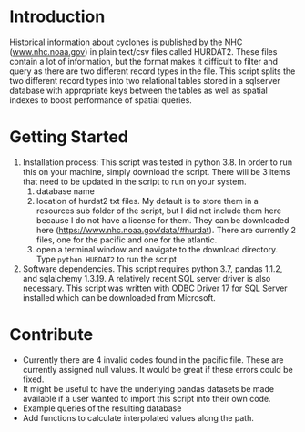 # Introduction 
Historical information about cyclones is published by the NHC (www.nhc.noaa.gov) in plain text/csv files called HURDAT2. 
These files contain a lot of information, but the format makes it difficult to filter and query as there are two 
different record types in the file. This script splits the two different record types into two relational tables stored
in a sqlserver database with appropriate keys between the tables as well as spatial indexes to boost performance of
spatial queries.

# Getting Started
1. Installation process: This script was tested in python 3.8. In order to run this on your machine, simply download
the script. There will be 3 items that need to be updated in the script to run on your system.
    1. database name
    1. location of hurdat2 txt files. My default is to store them in a resources sub folder of the script, but I did not
include them here because I do not have a license for them. They can be downloaded here 
(https://www.nhc.noaa.gov/data/#hurdat). There are currently 2 files, one for the pacific and one for the atlantic.
    1. open a terminal window and navigate to the download directory. Type ```python HURDAT2``` to run the script
1. Software dependencies. This script requires python 3.7, pandas 1.1.2,  and sqlalchemy 1.3.19. A relatively recent 
SQL server driver is also necessary. This script was written with ODBC Driver 17 for SQL Server installed which can be 
downloaded from Microsoft.

# Contribute
* Currently there are 4 invalid codes found in the pacific file. These are currently assigned null values. It would be 
great if these errors could be fixed.
* It might be useful to have the underlying pandas datasets be made available if a user wanted to import this script 
into their own code.
* Example queries of the resulting database
* Add functions to calculate interpolated values along the path.
